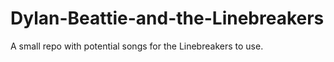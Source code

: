 # Dylan-Beattie-and-the-Linebreakers
A small repo with potential songs for the Linebreakers to use.
